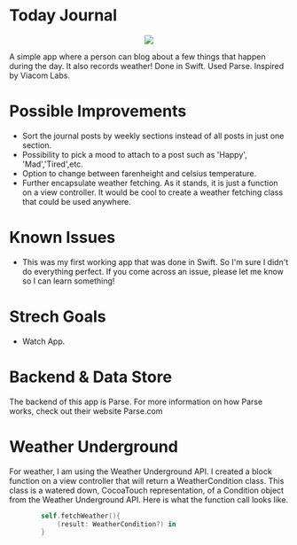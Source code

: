 
# Today Journal

<p align="center">
  <img src="https://raw.githubusercontent.com/lukegeiger/todayjournal/master/screenshot.png">
</p>

A simple app where a person can blog about a few things that happen during the day. It also records weather! Done in Swift. 
Used Parse. Inspired by Viacom Labs.

# Possible Improvements
- Sort the journal posts by weekly sections instead of all posts in just one section.
- Possibility to pick a mood to attach to a post such as 'Happy', 'Mad','Tired',etc.
- Option to change between farenheight and celsius temperature. 
- Further encapsulate weather fetching. As it stands, it is just a function on a view controller. It would be cool to create a weather fetching class that could be used anywhere. 

# Known Issues
- This was my first working app that was done in Swift. So I'm sure I didn't do everything perfect. If you come across an issue, please let me know so I can learn something!

# Strech Goals
- Watch App.

# Backend & Data Store
The backend of this app is Parse. For more information on how Parse works, check out their website Parse.com

# Weather Underground
For weather, I am using the Weather Underground API. I created a block function on a view controller that will return a WeatherCondition class. This class is a watered down, CocoaTouch representation, of a Condition object from the Weather Underground API. Here is what the function call looks like.

```Swift
        self.fetchWeather(){
            (result: WeatherCondition?) in
        }
```
